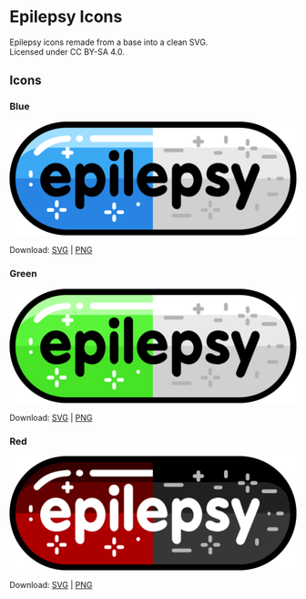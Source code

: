 # Epilepsy Icons

Epilepsy icons remade from a base into a clean SVG.  
Licensed under CC BY-SA 4.0.

## Icons

### Blue

![blue and white pill with written in black Epilepsy in the middle](epilepsy-blue.png)

Download: [SVG](epilepsy-blue.svg) | [PNG](epilepsy-blue.png)

### Green

![green and white pill with written in black Epilepsy in the middle](epilepsy-green.png)

Download: [SVG](epilepsy-green.svg) | [PNG](epilepsy-green.png)

### Red

![red and black pill with written in black Epilepsy in the middle](epilepsy-red.png)

Download: [SVG](epilepsy-red.svg) | [PNG](epilepsy-red.png)
